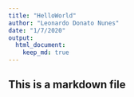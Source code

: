 ```yaml
---
title: "HelloWorld"
author: "Leonardo Donato Nunes"
date: "1/7/2020"
output: 
  html_document:
    keep_md: true
---
```




## This is a markdown file
